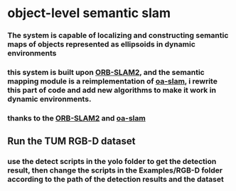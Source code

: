 # object-level semantic slam 
### The system is capable of localizing and constructing semantic maps of objects represented as ellipsoids in dynamic environments

### this system is built upon [ORB-SLAM2](git@github.com:raulmur/ORB_SLAM2.git), and the semantic mapping module is a reimplementation of [oa-slam](https://gitlab.inria.fr/tangram/oa-slam), i rewrite this part of code and add new algorithms to make it work in dynamic environments.

### thanks to the [ORB-SLAM2](git@github.com:raulmur/ORB_SLAM2.git) and [oa-slam](https://gitlab.inria.fr/tangram/oa-slam)

## Run the TUM RGB-D dataset 
### use the detect scripts in the yolo folder to get the detection result, then change the scripts in the Examples/RGB-D folder according to the path of the detection results and the dataset 


